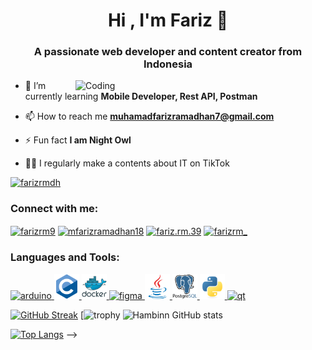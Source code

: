 <h1 align="center">Hi , I'm Fariz 👋</h1.>
<h3 align="center">A passionate web developer and content creator from Indonesia</h3>
<img align="right" alt="Coding" width="400" src=https://camo.githubusercontent.com/a4c584bce1c41271485d28f92aaf9f581b3c88b68ca723b6edfd58b4ba988c2b/68747470733a2f2f63646e2e6472696262626c652e636f6d2f75736572732f313138373833362f73637265656e73686f74732f363533393432392f70726f6772616d65722e676966>

- 🌱 I’m currently learning **Mobile Developer, Rest API, Postman**

- 📫 How to reach me **muhamadfarizramadhan7@gmail.com**

- ⚡ Fun fact **I am Night Owl**

- 👨‍💻 I regularly make a contents about IT on TikTok
<p align="left"> <a href="https://tiktok.com/@farizrmdh" target="blank"><img src="https://img.shields.io/twitter/follow/farizrmofficial?logo=tiktok&style=for-the-badge" alt="farizrmdh" /></a> </p>

<h3 align="left">Connect with me:</h3>
<p align="left">
<a href="https://twitter.com/farizrm9" target="blank"><img align="center" src="https://raw.githubusercontent.com/rahuldkjain/github-profile-readme-generator/master/src/images/icons/Social/twitter.svg" alt="farizrm9" height="30" width="40" /></a>
<a href="https://linkedin.com/in/mfarizramadhan18" target="blank"><img align="center" src="https://raw.githubusercontent.com/rahuldkjain/github-profile-readme-generator/master/src/images/icons/Social/linked-in-alt.svg" alt="mfarizramadhan18" height="30" width="40" /></a>
<a href="https://fb.com/fariz.rm.39" target="blank"><img align="center" src="https://raw.githubusercontent.com/rahuldkjain/github-profile-readme-generator/master/src/images/icons/Social/facebook.svg" alt="fariz.rm.39" height="30" width="40" /></a>
<a href="https://instagram.com/farizrm_" target="blank"><img align="center" src="https://raw.githubusercontent.com/rahuldkjain/github-profile-readme-generator/master/src/images/icons/Social/instagram.svg" alt="farizrm_" height="30" width="40" /></a>
</p>

<h3 align="left">Languages and Tools:</h3>
<p align="left"> <a href="https://www.arduino.cc/" target="_blank" rel="noreferrer"> <img src="https://cdn.worldvectorlogo.com/logos/arduino-1.svg" alt="arduino" width="40" height="40"/> </a> <a href="https://www.cprogramming.com/" target="_blank" rel="noreferrer"> <img src="https://raw.githubusercontent.com/devicons/devicon/master/icons/c/c-original.svg" alt="c" width="40" height="40"/> </a> <a href="https://www.docker.com/" target="_blank" rel="noreferrer"> <img src="https://raw.githubusercontent.com/devicons/devicon/master/icons/docker/docker-original-wordmark.svg" alt="docker" width="40" height="40"/> </a> <a href="https://www.figma.com/" target="_blank" rel="noreferrer"> <img src="https://www.vectorlogo.zone/logos/figma/figma-icon.svg" alt="figma" width="40" height="40"/> </a> <a href="https://www.java.com" target="_blank" rel="noreferrer"> <img src="https://raw.githubusercontent.com/devicons/devicon/master/icons/java/java-original.svg" alt="java" width="40" height="40"/> </a> <a href="https://www.postgresql.org" target="_blank" rel="noreferrer"> <img src="https://raw.githubusercontent.com/devicons/devicon/master/icons/postgresql/postgresql-original-wordmark.svg" alt="postgresql" width="40" height="40"/> </a> <a href="https://www.python.org" target="_blank" rel="noreferrer"> <img src="https://raw.githubusercontent.com/devicons/devicon/master/icons/python/python-original.svg" alt="python" width="40" height="40"/> </a> <a href="https://www.qt.io/" target="_blank" rel="noreferrer"> <img src="https://upload.wikimedia.org/wikipedia/commons/0/0b/Qt_logo_2016.svg" alt="qt" width="40" height="40"/> </a> </p>

[![GitHub Streak](https://streak-stats.demolab.com?user=farizebra&theme=dark)](https://git.io/streak-stats)
[![trophy](https://github-profile-trophy.vercel.app/?username=farizebra&theme=onedark)
![Hambinn GitHub stats](https://github-readme-stats.vercel.app/api?username=farizebra&show_icons=true&theme=radical)

[![Top Langs](https://github-readme-stats.vercel.app/api/top-langs/?username=farizebra&layout=compact&theme=vision-friendly-dark)](https://github.com/anuraghazra/github-readme-stats)
-->
